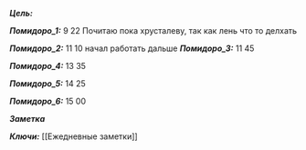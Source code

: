 
***Цель:***  

***Помидоро_1:*** 9 22
Почитаю пока хрусталеву, так как лень что то делхать

***Помидоро_2:***  11 10
начал работать дальше
***Помидоро_3:***  11 45

***Помидоро_4:***  13 35

***Помидоро_5:***  14 25

***Помидоро_6:*** 15 00

***Заметка*** 


***Ключи:*** [[Ежедневные заметки]]